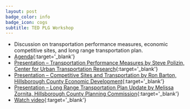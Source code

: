 ```yaml
---
layout: post
badge_color: info
badge_icon: cogs
subtitle: TED PLG Workshop
---
```


* Discussion on transportation performance measures, economic competitive sites, and long range transportation plan. 
* [Agenda](http://www.hillsboroughcounty.org/DocumentCenter/View/10299){:target='_blank'}
* [Presentation – Transportation Performance Measures by Steve Polizin, Center for Urban Transportation Research](http://www.hillsboroughcounty.org/DocumentCenter/View/10565){:target='_blank'}
* [Presentation – Competitive Sites and Transportation by Ron Barton, Hillsborough County Economic Development](http://www.hillsboroughcounty.org/DocumentCenter/View/10564){:target='_blank'}
* [Presentation – Long Range Transportation Plan Update by Melissa Zornita, Hillsborough County Planning Commission](http://www.hillsboroughcounty.org/DocumentCenter/View/10563){:target='_blank'}
* [Watch video](http://65.49.32.144/Hillsborough/8cf2f77f-41b3-47e0-a65a-ac5ea485a471/Trans_Econ_Dev_WS_12_11_2013/presentation_file/mgpresenter.html){:target='_blank'}
